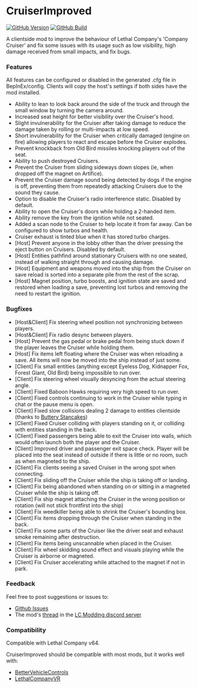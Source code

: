 # CruiserImproved
[![GitHub Version](https://img.shields.io/github/v/release/digger1213/CruiserImproved?include_prereleases&sort=semver&style=for-the-badge&logo=github)](https://github.com/digger1213/CruiserImproved/releases)
[![GitHub Build](https://img.shields.io/github/actions/workflow/status/digger1213/CruiserImproved/build.yml?branch=main&style=for-the-badge)](https://github.com/digger1213/CruiserImproved/actions/workflows/build.yml)

A clientside mod to improve the behaviour of Lethal Company's 'Company Cruiser' and fix some issues with its usage such as low visibility, high damage received from small impacts, and fix bugs.

### Features
All features can be configured or disabled in the generated .cfg file in BepInEx/config.
Clients will copy the host's settings if both sides have the mod installed.
- Ability to lean to look back around the side of the truck and through the small window by turning the camera around.
- Increased seat height for better visibility over the Cruiser's hood.
- Slight invulnerability for the Cruiser after taking damage to reduce the damage taken by rolling or multi-impacts at low speed.
- Short invulnerability for the Cruiser when critically damaged (engine on fire) allowing players to react and escape before the Cruiser explodes.
- Prevent knockback from Old Bird missiles knocking players out of the seat.
- Ability to push destroyed Cruisers.
- Prevent the Cruiser from sliding sideways down slopes (ie, when dropped off the magnet on Artifice).
- Prevent the Cruiser damage sound being detected by dogs if the engine is off, preventing them from repeatedly attacking Cruisers due to the sound they cause.
- Option to disable the Cruiser's radio interference static. Disabled by default.
- Ability to open the Cruiser's doors while holding a 2-handed item.
- Ability remove the key from the ignition while not seated.
- Added a scan node to the Cruiser to help locate it from far away. Can be configured to show turbos and health.
- Cruiser exhaust is tinted blue when it has stored turbo charges.
- \[Host\] Prevent anyone in the lobby other than the driver pressing the eject button on Cruisers. Disabled by default.
- \[Host\] Entities pathfind around stationary Cruisers with no one seated, instead of walking straight through and causing damage.
- \[Host\] Equipment and weapons moved into the ship from the Cruiser on save reload is sorted into a separate pile from the rest of the scrap.
- \[Host\] Magnet position, turbo boosts, and ignition state are saved and restored when loading a save, preventing lost turbos and removing the need to restart the ignition.

### Bugfixes
- \[Host&Client\] Fix steering wheel position not synchronizing between players.
- \[Host&Client\] Fix radio desync between players.
- \[Host\] Prevent the gas pedal or brake pedal from being stuck down if the player leaves the Cruiser while holding them.
- \[Host\] Fix items left floating where the Cruiser was when reloading a save. All items will now be moved into the ship instead of just some.
- \[Client\] Fix small entities (anything except Eyeless Dog, Kidnapper Fox, Forest Giant, Old Bird) being impossible to run over.
- \[Client\] Fix steering wheel visually desyncing from the actual steering angle.
- \[Client\] Fixed Baboon Hawks requiring very high speed to run over.
- \[Client\] Fixed controls continuing to work in the Cruiser while typing in chat or the pause menu is open.
- \[Client\] Fixed slow collisions dealing 2 damage to entities clientside (thanks to [Buttery Stancakes](https://github.com/ButteryStancakes))
- \[Client\] Fixed Cruiser colliding with players standing on it, or colliding with entities standing in the back.
- \[Client\] Fixed passengers being able to exit the Cruiser into walls, which would often launch both the player and the Cruiser.
- \[Client\] Improved driver and passenger exit space check. Player will be placed into the seat instead of outside if there is little or no room, such as when magneted to the ship.
- \[Client\] Fix clients seeing a saved Cruiser in the wrong spot when connecting.
- \[Client\] Fix sliding off the Cruiser while the ship is taking off or landing.
- \[Client\] Fix being abandoned when standing on or sitting in a magneted Cruiser while the ship is taking off.
- \[Client\] Fix ship magnet attaching the Cruiser in the wrong position or rotation (will not stick frontfirst into the ship)
- \[Client\] Fix weedkiller being able to shrink the Cruiser's bounding box.
- \[Client\] Fix items dropping through the Cruiser when standing in the back.
- \[Client\] Fix some parts of the Cruiser like the driver seat and exhaust smoke remaining after destruction.
- \[Client\] Fix items being unscannable when placed in the Cruiser.
- \[Client\] Fix wheel skidding sound effect and visuals playing while the Cruiser is airborne or magneted.
- \[Client\] Fix Cruiser accelerating while attached to the magnet if not in park.

### Feedback

Feel free to post suggestions or issues to:

- [Github Issues](https://github.com/digger1213/CruiserImproved/issues)
- The mod's [thread](https://discord.com/channels/1168655651455639582/1258980772996448309) in the [LC Modding discord server](https://discord.gg/XeyYqRdRGC)

### Compatibility
Compatible with Lethal Company v64.

CruiserImproved should be compatible with most mods, but it works well with:
- [BetterVehicleControls](https://thunderstore.io/c/lethal-company/p/Dev1A3/BetterVehicleControls/)
- [LethalCompanyVR](https://thunderstore.io/c/lethal-company/p/DaXcess/LethalCompanyVR/)
